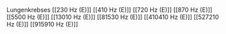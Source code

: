 Lungenkrebses
[[230 Hz (E)]]
[[410 Hz (E)]]
[[720 Hz (E)]]
[[870 Hz (E)]]
[[5500 Hz (E)]]
[[13010 Hz (E)]]
[[81530 Hz (E)]]
[[410410 Hz (E)]]
[[527210 Hz (E)]]
[[915910 Hz (E)]]